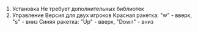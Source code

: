 1. Установка
   Не требует дополнительных библиотек
2. Управление
   Версия для двух игроков
     Красная ракетка: "w" - вверх, "s" - вниз
     Синяя ракетка: "Up" - вверх, "Down" - вниз
